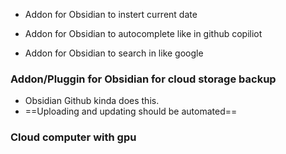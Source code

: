 - Addon for Obsidian to instert current date

- Addon for Obsidian to autocomplete like in github copiliot

- Addon for Obsidian to search in like google

### Addon/Pluggin for Obsidian for cloud storage backup
- Obsidian Github kinda does this.
- ==Uploading and updating should be automated==  

### Cloud computer with gpu
